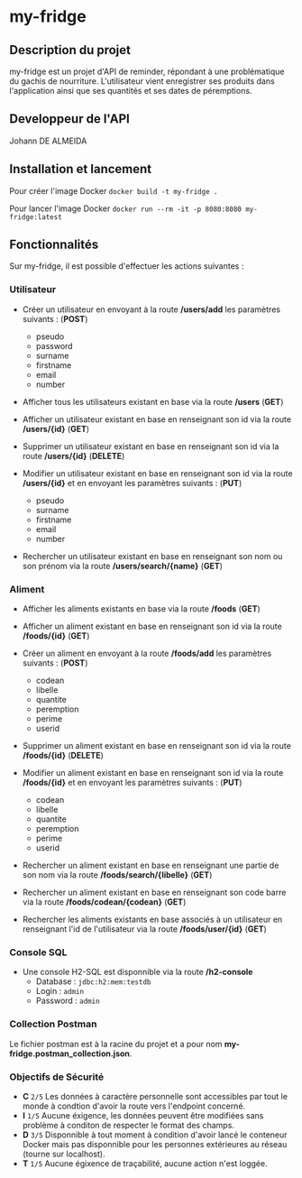 # my-fridge

## Description du projet

my-fridge est un projet d'API de reminder, répondant à une problématique du gachis de nourriture.
L'utilisateur vient enregistrer ses produits dans l'application ainsi que ses quantités et ses dates de péremptions.

## Developpeur de l'API

Johann DE ALMEIDA

## Installation et lancement

Pour créer l'image Docker
`docker build -t my-fridge .`

Pour lancer l'image Docker
`docker run --rm -it -p 8080:8080 my-fridge:latest`

## Fonctionnalités

Sur my-fridge, il est possible d'effectuer les actions suivantes :

### Utilisateur

- Créer un utilisateur en envoyant à la route **/users/add** les paramètres suivants : (**POST**)

    - pseudo
    - password
    - surname
    - firstname
    - email
    - number

- Afficher tous les utilisateurs existant en base via la route **/users** (**GET**)

- Afficher un utilisateur existant en base en renseignant son id via la route **/users/{id}** (**GET**)

- Supprimer un utilisateur existant en base en renseignant son id via la route **/users/{id}** (**DELETE**)

- Modifier un utilisateur existant en base en renseignant son id via la route **/users/{id}** et en envoyant les paramètres suivants : (**PUT**)
    
    - pseudo
    - surname
    - firstname
    - email
    - number

- Rechercher un utilisateur existant en base en renseignant son nom ou son prénom via la route **/users/search/{name}** (**GET**)

### Aliment

- Afficher les aliments existants en base via la route **/foods** (**GET**)

- Afficher un aliment existant en base en renseignant son id via la route **/foods/{id}** (**GET**)

- Créer un aliment en envoyant à la route **/foods/add** les paramètres suivants : (**POST**)

    - codean
    - libelle
    - quantite
    - peremption
    - perime
    - userid
    
- Supprimer un aliment existant en base en renseignant son id via la route **/foods/{id}** (**DELETE**)

- Modifier un aliment existant en base en renseignant son id via la route **/foods/{id}** et en envoyant les paramètres suivants : (**PUT**)

    - codean
    - libelle
    - quantite
    - peremption
    - perime
    - userid

- Rechercher un aliment existant en base en renseignant une partie de son nom via la route **/foods/search/{libelle}** (**GET**)

- Rechercher un aliment existant en base en renseignant son code barre via la route **/foods/codean/{codean}** (**GET**)

- Rechercher les aliments existants en base associés à un utilisateur en renseignant l'id de l'utilisateur via la route **/foods/user/{id}** (**GET**)

### Console SQL

- Une console H2-SQL est disponnible via la route **/h2-console**
    - Database : `jdbc:h2:mem:testdb`
    - Login : `admin`
    - Password : `admin`

### Collection Postman

Le fichier postman est à la racine du projet et a pour nom **my-fridge.postman_collection.json**.

### Objectifs de Sécurité

- **C** `2/5` Les données à caractère personnelle sont accessibles par tout le monde à condtion d'avoir la route vers l'endpoint concerné.
- **I** `1/5` Aucune éxigence, les données peuvent être modifiées sans problème à conditon de respecter le format des champs.
- **D** `3/5` Disponnible à tout moment à condition d'avoir lancé le conteneur Docker mais pas disponnible pour les personnes extérieures au réseau (tourne sur localhost).
- **T** `1/5` Aucune égixence de traçabilité, aucune action n'est loggée.
